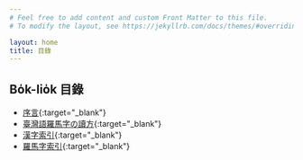 ```yaml
---
# Feel free to add content and custom Front Matter to this file.
# To modify the layout, see https://jekyllrb.com/docs/themes/#overriding-theme-defaults

layout: home
title: 目錄
---
```


## Bo̍k-lio̍k 目錄
- [序言](./chheh/?page=2){:target="_blank"}
- [臺灣語羅馬字の讀方](./chheh/?page=3){:target="_blank"}
- [漢字索引](./chheh/?page=6){:target="_blank"}
- [羅馬字索引](./chheh/?page=23){:target="_blank"}
